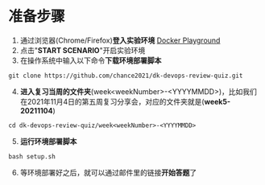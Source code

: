 # 准备步骤
1. 通过浏览器(Chrome/Firefox)**登入实验环境** [Docker Playground](https://katacoda.com/loodse/courses/docker/docker-01-playground)
2. 点击"**START SCENARIO**"开启实验环境
3. 在操作系统中输入以下命令**下载环境部署脚本**
```
git clone https://github.com/chance2021/dk-devops-review-quiz.git
```
4. **进入复习当周的文件夹**(week\<weekNumber>-\<YYYYMMDD>)，比如我们在2021年11月4日的第五周复习分享会，对应的文件夹就是(**week5-20211104**)
```
cd dk-devops-review-quiz/week<weekNumber>-<YYYYMMDD>
```
5. **运行环境部署脚本**
```
bash setup.sh
```
6. 等环境部署好之后，就可以通过邮件里的链接**开始答题**了
